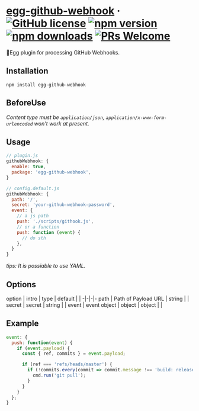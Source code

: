 # [egg-github-webhook](#) &middot; [![GitHub license](https://img.shields.io/badge/license-MIT-blue.svg)](https://github.com/chiaweilee/egg-github-webhook/blob/master/LICENSE) [![npm version](https://img.shields.io/npm/v/egg-github-webhook.svg?style=flat)](https://www.npmjs.com/package/egg-github-webhook) [![npm downloads](https://img.shields.io/npm/dm/egg-github-webhook.svg)](https://npmcharts.com/compare/egg-github-webhook?minimal=true) [![PRs Welcome](https://img.shields.io/badge/PRs-welcome-brightgreen.svg)](#)

🥚Egg plugin for processing GitHub Webhooks. 

## Installation

```
npm install egg-github-webhook
```

## BeforeUse

*Content type must be `application/json`, `application/x-www-form-urlencoded` won't work at present.*

## Usage

```js
// plugin.js
githubWebhook: {
  enable: true,
  package: 'egg-github-webhook',
}
```

```js
// config.default.js
githubWebhook: {
  path: '/',
  secret: 'your-github-webhook-password',
  event: {
    // a js path
    push: './scripts/githook.js',
    // or a function
    push: function (event) {
      // do sth
    },
  }
}
```

*tips: It is possiable to use YAML.*

## Options

option | intro | type |  default  | |
-|-|-|-
path | Path of Payload URL | string | |
secret | secret | string | |
event | event object | object<Function> | object<string> | |

## Example

```js
event: {
  push: function(event) {
    if (event.payload) {
      const { ref, commits } = event.payload;

      if (ref === 'refs/heads/master') {
        if (!commits.every(commit => commit.message !== 'build: release')) {
          cmd.run('git pull');
        }
      }
    }
  };
}
```
